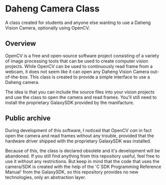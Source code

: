 # Daheng Camera Class

A class created for students and anyone else wanting to use a Daheng Vision
Camera, optionally using OpenCV.

## Overview

OpenCV is a free and open-source software project consisting of a variety of
image processing tools that can be used to create computer vision projects.
While OpenCV can be used to continuously read frame from a webcam, it does not
seem like it can open any Daheng Vision Camera out-of-the-box.  This class is
created to provide a simple interface to use a Daheng camera.

The idea is that you can include the source files into your vision projects and
use the class to open the camera and read frames.  You'll still need to install
the proprietary GalaxySDK provided by the manifacture.

## Public archive

During development of this software, I noticed that OpenCV *can* in fact open
the camera and read frames without any trouble, provided that the hardware
driver shipped with the proprietary GalaxySDK was installed.

Because of this, the class is declared obsolete and it's development will be
abandoned.  If you still find anything from this repository useful, feel free to
use it without any restrictions. But keep in mind that the code that uses the
camera/SDK is created with the help of the 'C SDK Programming Reference Manual'
from the GalaxySDK, so this repository provides no new technologies, only an
abstraction layer.

